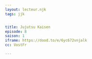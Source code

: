 ```yaml
---
layout: lecteur.njk
tags: jjk


title: Jujutsu Kaisen
episode: 8
saison: 1
iframe: https://dood.to/e/6yc672vnjalk
cc: VostFr

---
```

    